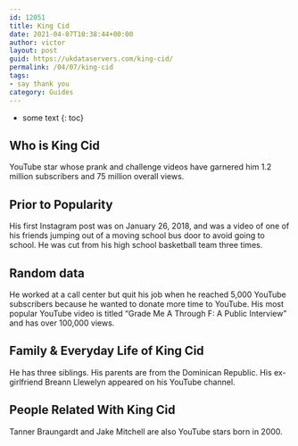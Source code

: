 ```yaml
---
id: 12051
title: King Cid
date: 2021-04-07T10:38:44+00:00
author: victor
layout: post
guid: https://ukdataservers.com/king-cid/
permalink: /04/07/king-cid
tags:
- say thank you
category: Guides
---
```


* some text
{: toc}


## Who is King Cid



YouTube star whose prank and challenge videos have garnered him 1.2 million subscribers and 75 million overall views. 

                
                
                
## Prior to Popularity



His first Instagram post was on January 26, 2018, and was a video of one of his friends jumping out of a moving school bus door to avoid going to school. He was cut from his high school basketball team three times. 

                
                
                
## Random data



He worked at a call center but quit his job when he reached 5,000 YouTube subscribers because he wanted to donate more time to YouTube. His most popular YouTube video is titled &#8220;Grade Me A Through F: A Public Interview&#8221; and has over 100,000 views. 

                
                
                
## Family & Everyday Life of King Cid



He has three siblings. His parents are from the Dominican Republic. His ex-girlfriend Breann Llewelyn appeared on his YouTube channel.

                
                
                
## People Related With King Cid



Tanner Braungardt and Jake Mitchell are also YouTube stars born in 2000. 

                
              
            
          
          
          